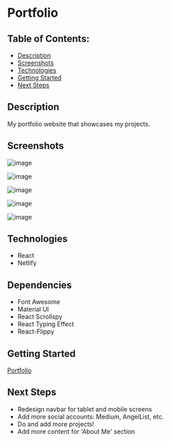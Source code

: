 # Portfolio

## Table of Contents:
- [Description](#description)
- [Screenshots](#screenshots)
- [Technologies](#technologies)
- [Getting Started](#getting-started)
- [Next Steps](#next-steps)

## Description
My portfolio website that showcases my projects.

## Screenshots
![image](https://user-images.githubusercontent.com/62129720/118218168-e94f5b80-b444-11eb-9c58-433461b3abfb.png)

![image](https://user-images.githubusercontent.com/62129720/118218224-0b48de00-b445-11eb-8139-578ffafa9542.png)

![image](https://user-images.githubusercontent.com/62129720/105609261-1bde2700-5d76-11eb-89fb-dab62d203782.png)

![image](https://user-images.githubusercontent.com/62129720/105609277-36180500-5d76-11eb-8836-7945d16eabc5.png)

![image](https://user-images.githubusercontent.com/62129720/118218297-2fa4ba80-b445-11eb-82f0-04552dfb924a.png)

## Technologies
- React
- Netlify

## Dependencies
- Font Awesome
- Material UI
- React Scrollspy
- React Typing Effect
- React-Flippy

## Getting Started
[Portfolio](https://cubasve.com)

## Next Steps
- Redesign navbar for tablet and mobile screens
- Add more social accounts: Medium, AngelList, etc.
- Do and add more projects!
- Add more content for 'About Me' section
